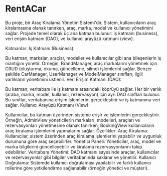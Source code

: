 # RentACar
Bu proje, bir Araç Kiralama Yönetim Sistemi'dir. Sistem, kullanıcıların araç kiralamasına olanak tanırken, araç, marka, model ve kullanıcı yönetimini sağlar. Projede temel olarak üç ana katman bulunur: iş katmanı (business), veri erişim katmanı (DAO), ve kullanıcı arayüzü katmanı (view).

Katmanlar:
İş Katmanı (Business):

Bu katman, markalar, araçlar, modeller ve kullanıcılar gibi ana bileşenlerin iş mantığını yönetir.
Örneğin, BrandManager, araç markalarını yönetmek için CRUD (oluşturma, okuma, güncelleme, silme) işlemlerini sağlar. Benzer şekilde CarManager, UserManager ve ModelManager sınıfları, ilgili varlıkların yönetimini üstlenir.
Veri Erişim Katmanı (DAO):

Bu katman, veritabanı ile iş katmanı arasındaki köprüyü sağlar.
Her bir varlık (araba, marka, model, kullanıcı, rezervasyon) için ayrı DAO sınıfları bulunur. Bu sınıflar, veritabanına erişim işlemlerini gerçekleştirir ve iş katmanına veri sağlar.
Kullanıcı Arayüzü Katmanı (View):

Kullanıcılar, bu katman üzerinden sisteme erişir ve işlemlerini gerçekleştirir.
Örneğin, AdminView yöneticilerin markaları, modelleri, araçları ve rezervasyonları yönetmesine olanak tanırken, BookingView kullanıcıların araç kiralama işlemlerini yapmalarını sağlar.
Özellikler:
Araç Kiralama: Kullanıcılar, sistem üzerinden araç kiralama işlemlerini yapabilir ve uygunluk durumuna göre araç seçebilirler.
Yönetici Paneli: Yöneticiler, araç, model ve marka bilgilerini güncelleyebilir ve kiralama rezervasyonlarını takip edebilirler.
Veritabanı Yönetimi: DAO katmanı sayesinde araçlar, kullanıcılar ve rezervasyonlar gibi bilgiler veritabanında saklanır ve yönetilir.
Kullanıcı Doğrulama: Sistemde kullanıcı doğrulaması yapılabilir ve farklı kullanıcı rollerine göre yetkilendirme sağlanabilir (örneğin yönetici ve müşteri).
